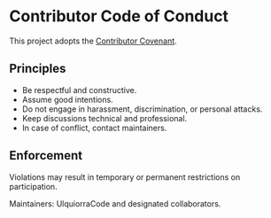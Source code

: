 # Contributor Code of Conduct

This project adopts the [Contributor Covenant](https://www.contributor-covenant.org/).

## Principles

- Be respectful and constructive.
- Assume good intentions.
- Do not engage in harassment, discrimination, or personal attacks.
- Keep discussions technical and professional.
- In case of conflict, contact maintainers.

## Enforcement

Violations may result in temporary or permanent restrictions on participation.

Maintainers: UlquiorraCode and designated collaborators.
